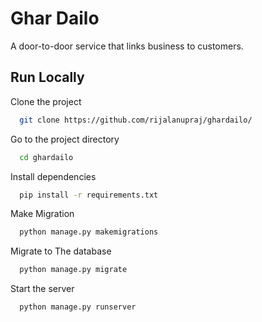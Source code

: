 
# Ghar Dailo

A door-to-door service that links business to customers.

## Run Locally

Clone the project

```bash
  git clone https://github.com/rijalanupraj/ghardailo/
```

Go to the project directory

```bash
  cd ghardailo
```

Install dependencies

```bash
  pip install -r requirements.txt
```

Make Migration

```bash
  python manage.py makemigrations
```

Migrate to The database

```bash
  python manage.py migrate
```

Start the server

```bash
  python manage.py runserver
```

  
